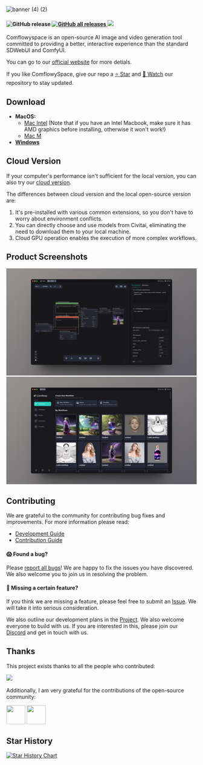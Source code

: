 ![banner (4) (2)](https://github.com/6174/comflowyspace/assets/37492595/11a0c72a-4f54-483a-b9e4-33c3d600fbb2)

<h4>
    <img alt="GitHub release" src="https://img.shields.io/github/v/release/6174/comflowyspace">
    <a href="https://github.com/6174/comflowyspace/releases">
        <img alt="GitHub all releases" src="https://img.shields.io/github/downloads/6174/comflowyspace/latest/total">
    </a>
    <a href="https://discord.gg/cj623WvcVx">
        <img src="https://dcbadge.vercel.app/api/server/cj623WvcVx?style=flat" />
    </a>
</h4>

Comflowyspace is an open-source AI image and video generation tool committed to providing a better, 
interactive experience than the standard SDWebUI and ComfyUI. 

You can go to our [official website](https://www.comflowy.com) for more detials.

If you like ComflowySpace, give our repo a [⭐ Star](https://github.com/6174/comflowyspace) and [👀 Watch](https://github.com/6174/comflowyspace/subscription) our repository to stay updated.

## Download

* **MacOS:**
    * [Mac Intel](https://github.com/6174/comflowyspace/releases/download/v0.1.9-alpha/comflowy-0.1.9-alpha.dmg) (Note that if you have an Intel Macbook, make sure it has AMD graphics before installing, otherwise it won't work!)
    * [Mac M](https://github.com/6174/comflowyspace/releases/download/v0.1.9-alpha/comflowy-0.1.9-alpha-arm64.dmg)  
* **[Windows](https://github.com/6174/comflowyspace/releases/download/v0.1.9-alpha/comflowy-0.1.9-alpha.zip)**

## Cloud Version
If your computer's performance isn't sufficient for the local version, you can also try our [cloud version](https://www.comflowy.com).

The differences between cloud version and the local open-source version are:
1) It's pre-installed with various common extensions, so you don't have to worry about environment conflicts.
2) You can directly choose and use models from Civitai, eliminating the need to download them to your local machine.
3) Cloud GPU operation enables the execution of more complex workflows.

## Product Screenshots
![](./assets/editor.png)
![](./assets/home.png)

## Contributing
We are grateful to the community for contributing bug fixes and improvements. For more information please read:
* [Development Guide](./DEVELEPMENT.md)
* [Contribution Guide](./CONTRIBUTION.md)

#### 😱 Found a bug?

Please [report all bugs](https://github.com/6174/comflowyspace/issues)! We are happy to fix the issues you have discovered. We also welcome you to join us in resolving the problem.

#### 🤔 Missing a certain feature?
If you think we are missing a feature, please feel free to submit an [Issue](https://github.com/6174/comflowyspace/issues). We will take it into serious consideration.

We also outline our development plans in the [Project](https://github.com/users/6174/projects/2). We also welcome everyone to build with us. If you are interested in this, please join our [Discord](https://discord.com/invite/cj623WvcVx) and get in touch with us.

## Thanks
This project exists thanks to all the people who contributed:

<a href="https://github.com/6174/comflowyspace/graphs/contributors">
  <img src="https://contrib.rocks/image?repo=6174/comflowyspace" height="50px">
</a>

Additionally, I am very grateful for the contributions of the open-source community:

<a href="https://github.com/comfyanonymous/ComfyUI"><img src="https://avatars.githubusercontent.com/u/121283862?v=4" width="50" height="50" alt=""/></a>
<a href="https://github.com/AIGODLIKE/AIGODLIKE-ComfyUI-Translation"><img src="https://avatars.githubusercontent.com/u/122320001?v=4" width="50" height="50" alt=""/></a>


## Star History

[![Star History Chart](https://api.star-history.com/svg?repos=6174/comflowyspace&type=Date)](https://star-history.com/#6174/comflowyspace&Date)

